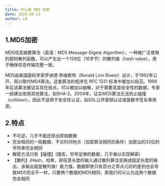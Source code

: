```yaml
---
title: 什么是 MD5 加密
date: 2020-09-23
author: LM
---
```


## 1.MD5加密

MD5信息摘要算法（英语：MD5 Message-Digest Algorithm），一种被广泛使用的密码散列函数，可以产生出一个128位（16字节）的散列值（hash value），用于确保信息传输完整一致。

MD5由美国密码学家罗纳德·李维斯特（Ronald Linn Rivest）设计，于1992年公开，用以取代MD4算法。这套算法的程序在 RFC 1321 标准中被加以规范。1996年后该算法被证实存在弱点，可以被加以破解，对于需要高度安全性的数据，专家一般建议改用其他算法，如SHA-2。2004年，证实MD5算法无法防止碰撞（collision），因此不适用于安全性认证，如SSL公开密钥认证或是数字签名等用途。

## 2.特点

- 不可逆，几乎不能还原出原始数据
- 完全相同的一段数据，不论时间地点（加密算法相同的条件）加密出的32位的字符串完全相同
- 解密方法只有【碰撞】(撞库，穷举足够的数据，几乎难以实现解密)
- 【散列】(Hash，哈希，把任意长度的输入通过散列算法变换成固定长度的输出，该输出就是散列值）能力强，数据即使只有百分之零点几的的差别也会导致MD5完全不一样，只要两个数据的MD5相同，那我们可以认为这两个数据完全相同
